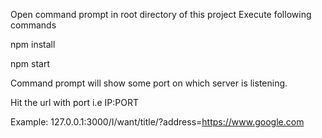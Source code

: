 Open command prompt in root directory of this project
Execute following commands

npm install

npm start

Command prompt will show some port on which server is listening.

Hit the url with port i.e IP:PORT

Example: 127.0.0.1:3000/I/want/title/?address=https://www.google.com